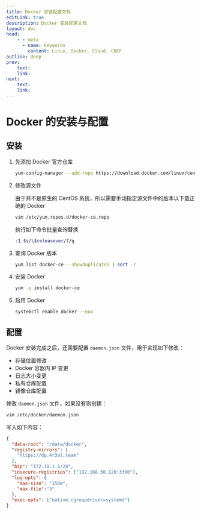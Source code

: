 ```yaml
---
title: Docker 安装配置文档
editLink: true
description: Docker 安装配置文档
layout: doc
head:
    - - meta
      - name: keywords
        content: Linux, Docker, Cloud, CNCF
outline: deep
prev:
    text: 
    link: 
next:
    text: 
    link: 
---
```


# Docker 的安装与配置

## 安装

1. 先添加 Docker 官方仓库

    ```bash
    yum-config-manager --add-repo https://download.docker.com/linux/centos/docker-ce.repo
    ```

2. 修改源文件

    由于并不是原生的 CentOS 系统，所以需要手动指定源文件中的版本以下载正确的 Docker

    ```bash
    vim /etc/yum.repos.d/docker-ce.repo
    ```

    执行如下命令批量查询替换

    ```bash
    :1.$s/\$releasever/7/g
    ```

3. 查询 Docker 版本

    ```bash
    yum list docker-ce --showduplicates | sort -r
    ```

4. 安装 Docker

    ```bash
    yum -y install docker-ce
    ```

5. 启用 Docker

    ```bash
    systemctl enable docker --now
    ```

## 配置

Docker 安装完成之后，还需要配置 `daemon.json` 文件，用于实现如下修改：

- 存储位置修改
- Docker 容器内 IP 变更
- 日志大小变更
- 私有仓库配置
- 镜像仓库配置

修改 `daemon.json` 文件，如果没有则创建：

```bash
vim /etc/docker/daemon.json
```

写入如下内容：

```json
{
  "data-root": "/data/docker",
  "registry-mirrors": [
    "https://dp.4r3al.team"
  ],
  "bip": "172.18.1.1/24",
  "insecure-registries": ["192.168.50.120:3380"],
  "log-opts": {
    "max-size": "150m",
    "max-file":"3"
  },
  "exec-opts": ["native.cgroupdriver=systemd"]
}
```